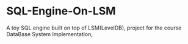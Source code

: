 # SQL-Engine-On-LSM
A toy SQL engine built on top of LSM(LevelDB), project for the course DataBase System Implementation, 
